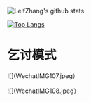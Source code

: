 
<!--
**Leifzhang/LeifZhang** is a ✨ _special_ ✨ repository because its `README.md` (this file) appears on your GitHub profile.

Here are some ideas to get you started:

- 🔭 I’m currently working on ...
- 🌱 I’m currently learning ...
- 👯 I’m looking to collaborate on ...
- 🤔 I’m looking for help with ...
- 💬 Ask me about ...
- 📫 How to reach me: ...
- 😄 Pronouns: ...
- ⚡ Fun fact: ...
-->

![LeifZhang's github stats](https://github-readme-stats.vercel.app/api?username=Leifzhang&show_icons=true)

[![Top Langs](https://github-readme-stats.vercel.app/api/top-langs/?username=Leifzhang&layout=compact)](https://github.com/anuraghazra/github-readme-stats)

# 乞讨模式

 ![](WechatIMG107.jpeg）

 ![](WechatIMG108.jpeg）
